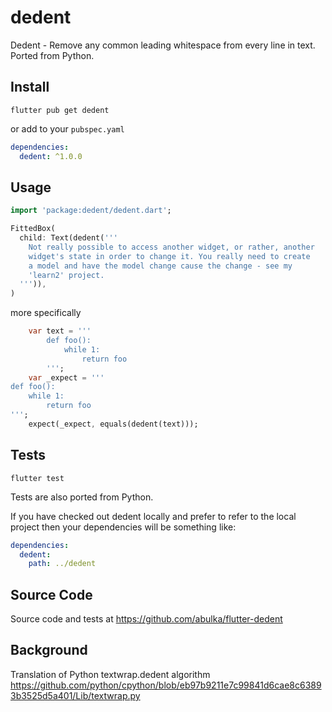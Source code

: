 # dedent

Dedent - Remove any common leading whitespace from every line in text. Ported from Python.

## Install

```
flutter pub get dedent
```

or add to your `pubspec.yaml`

```yaml
dependencies:
  dedent: ^1.0.0
```

## Usage

```dart
import 'package:dedent/dedent.dart';
```

```dart
FittedBox(
  child: Text(dedent('''
    Not really possible to access another widget, or rather, another
    widget's state in order to change it. You really need to create
    a model and have the model change cause the change - see my 
    'learn2' project.
  ''')),
)
```

more specifically

```dart
    var text = '''
        def foo():
            while 1:
                return foo
        ''';
    var _expect = '''
def foo():
    while 1:
        return foo
''';
    expect(_expect, equals(dedent(text)));
```

## Tests

```
flutter test
```

Tests are also ported from Python.

If you have checked out dedent locally and prefer to refer to the local project then your
dependencies will be something like:

```yaml
dependencies:
  dedent:
    path: ../dedent
```

## Source Code

Source code and tests at https://github.com/abulka/flutter-dedent

## Background

Translation of Python textwrap.dedent algorithm
https://github.com/python/cpython/blob/eb97b9211e7c99841d6cae8c63893b3525d5a401/Lib/textwrap.py
